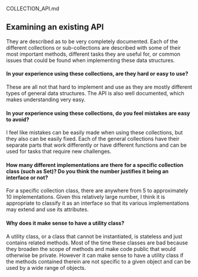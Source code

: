 COLLECTION_API.md

## Examining an existing API

They are described as to be very completely documented. Each of the different collections or sub-collections are described with some of their most important methods, different tasks they are useful for, or common issues that could be found when implementing these data structures.

#### In your experience using these collections, are they hard or easy to use?
These are all not that hard to implement and use as they are mostly different types of general data structures. The API is also well documented, which makes understanding very easy. 

#### In your experience using these collections, do you feel mistakes are easy to avoid?

I feel like mistakes can be easily made when using these collections, but they also can be easily fixed. Each of the general collections have their separate parts that work differently or have different functions and can be used for tasks that require new challenges.

#### How many different implementations are there for a specific collection class (such as Set)? Do you think the number justifies it being an interface or not?

For a specific collection class, there are anywhere from 5 to approximately 10 implementations. Given this relatively large number, I think it is appropriate to classify it as an interface so that its various implementations may extend and use its attributes.

#### Why does it make sense to have a utility class?

A utility class, or a class that cannot be instantiated, is stateless and just contains related methods. Most of the time these classes are bad because they broaden the scope of methods and make code public that would otherwise be private. However it can make sense to have a utility class if the methods contained therein are not specific to a given object and can be used by a wide range of objects.

